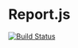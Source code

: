 Report.js
=========

[![Build Status](https://travis-ci.org/youknowriad/report.js.svg)](https://travis-ci.org/youknowriad/report.js)
